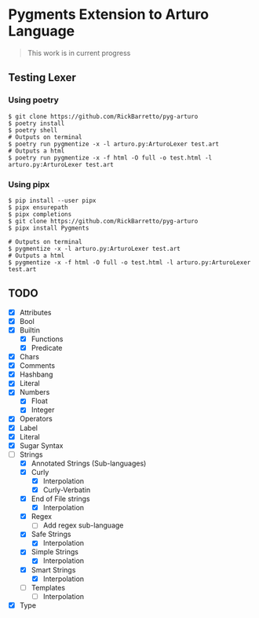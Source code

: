 # Pygments Extension to Arturo Language

> This work is in current progress

## Testing Lexer

### Using poetry
```shell
$ git clone https://github.com/RickBarretto/pyg-arturo
$ poetry install
$ poetry shell
# Outputs on terminal
$ poetry run pygmentize -x -l arturo.py:ArturoLexer test.art
# Outputs a html
$ poetry run pygmentize -x -f html -O full -o test.html -l arturo.py:ArturoLexer test.art
```
### Using pipx
```shell
$ pip install --user pipx
$ pipx ensurepath
$ pipx completions
$ git clone https://github.com/RickBarretto/pyg-arturo
$ pipx install Pygments
```

```shell
# Outputs on terminal
$ pygmentize -x -l arturo.py:ArturoLexer test.art
# Outputs a html
$ pygmentize -x -f html -O full -o test.html -l arturo.py:ArturoLexer test.art
```

## TODO

- [x] Attributes
- [x] Bool
- [x] Builtin
    - [x] Functions
    - [x] Predicate
- [x] Chars
- [x] Comments
- [x] Hashbang
- [x] Literal
- [x] Numbers
  - [x] Float
  - [x] Integer
- [x] Operators
- [x] Label
- [x] Literal
- [x] Sugar Syntax
- [ ] Strings
    - [x] Annotated Strings (Sub-languages)
    - [x] Curly
        - [x] Interpolation
        - [x] Curly-Verbatin
    - [x] End of File strings
        - [x] Interpolation
    - [x] Regex
        - [ ] Add regex sub-language
    - [x] Safe Strings
        - [x] Interpolation
    - [x] Simple Strings
        - [x] Interpolation
    - [x] Smart Strings
        - [x] Interpolation
    - [ ] Templates
        - [ ] Interpolation
- [x] Type